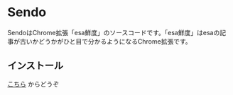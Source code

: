 # Sendo
SendoはChrome拡張「esa鮮度」のソースコードです。「esa鮮度」はesaの記事が古いかどうかがひと目で分かるようになるChrome拡張です。

## インストール
[こちら](https://chrome.google.com/webstore/detail/gnfoghfdikaeidbbglmeohppeoambfdh/) からどうぞ
